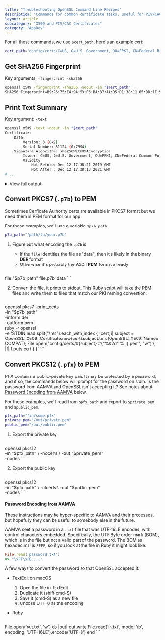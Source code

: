 ```yaml
---
title: "Troubleshooting OpenSSL Command Line Recipes"
description: "Commands for common certificate tasks, useful for PIV/CAC or AAMVA credentials"
layout: article
subcategory: "X509 and PIV/CAC Certificates"
category: "AppDev"
---
```


For all these commands, we use `$cert_path`, here's an example cert:

```bash
cert_path="config/certs/C=US, O=U.S. Government, OU=FPKI, CN=Federal Bridge CA G4.pem"
```

## Get SHA256 Fingerprint

Key arguments: `-fingerprint -sha256`

```bash
openssl x509 -fingerprint -sha256 -noout -in "$cert_path"
SHA256 Fingerprint=B9:76:75:E4:9A:53:F6:BA:37:AA:D5:D1:38:11:65:DD:1F:5D:9F:9C:DE:52:3C:38:28:B5:4D:B0:96:34:17:7F
```

## Print Text Summary

Key argument: `-text`

```bash
openssl x509 -text -noout -in "$cert_path"
Certificate:
    Data:
        Version: 3 (0x2)
        Serial Number: 31124 (0x7994)
    Signature Algorithm: sha256WithRSAEncryption
        Issuer: C=US, O=U.S. Government, OU=FPKI, CN=Federal Common Policy CA
        Validity
            Not Before: Dec 12 17:38:21 2019 GMT
            Not After : Dec 12 17:38:13 2021 GMT
# ...
```
<details>
  <summary>
    View full output
  </summary>
<pre><code>Certificate:
    Data:
        Version: 3 (0x2)
        Serial Number: 31124 (0x7994)
    Signature Algorithm: sha256WithRSAEncryption
        Issuer: C=US, O=U.S. Government, OU=FPKI, CN=Federal Common Policy CA
        Validity
            Not Before: Dec 12 17:38:21 2019 GMT
            Not After : Dec 12 17:38:13 2021 GMT
        Subject: C=US, O=U.S. Government, OU=FPKI, CN=Federal Bridge CA G4
        Subject Public Key Info:
            Public Key Algorithm: rsaEncryption
                Public-Key: (2048 bit)
                Modulus:
                    00:e5:27:14:58:00:81:01:40:68:61:89:4c:cd:31:
                    65:ab:55:44:af:c9:0e:0b:73:ee:a5:b6:af:8b:ea:
                    5f:b4:db:7c:0e:b1:af:95:15:d7:33:09:42:50:1d:
                    3f:6f:ef:98:14:5d:0f:91:42:91:4e:ce:fa:7c:c6:
                    9e:a3:cf:ba:c6:b5:28:fd:6a:fa:cf:c3:79:fd:73:
                    69:e1:92:0f:2c:1d:08:58:c9:f9:33:32:b5:cc:ab:
                    18:77:43:01:0b:84:c1:b0:64:75:10:64:c6:56:af:
                    c5:6b:d1:5c:31:f0:37:5d:84:6c:72:43:0a:72:bf:
                    b1:ae:b2:35:70:27:bf:6a:11:db:88:df:c7:e5:ea:
                    1c:5a:8e:ef:0b:ad:f3:7c:a0:11:5e:0e:15:a9:00:
                    ce:83:8a:9d:2f:63:ad:13:2b:6c:a6:56:84:6f:23:
                    cc:f2:dc:6c:b8:7e:33:a5:49:b9:e3:c0:da:5f:d2:
                    49:ce:c8:a5:d8:c5:80:9d:99:49:88:6d:e5:59:7d:
                    f2:0a:fa:93:71:89:dc:7d:ea:48:43:e8:5f:ea:e7:
                    0f:fb:42:72:39:d2:ca:e9:28:65:11:ce:19:09:80:
                    68:20:6f:64:9f:03:b7:72:61:53:69:b6:f9:74:d4:
                    1e:dd:c3:0d:df:d3:6b:eb:52:89:75:55:4c:27:fb:
                    7e:df
                Exponent: 65537 (0x10001)
        X509v3 extensions:
            X509v3 Basic Constraints: critical
                CA:TRUE
            Authority Information Access: 
                CA Issuers - URI:http://http.fpki.gov/fcpca/caCertsIssuedTofcpca.p7c

            X509v3 Policy Mappings: 
                2.16.840.1.101.3.2.1.3.6:2.16.840.1.101.3.2.1.3.3, 2.16.840.1.101.3.2.1.3.7:2.16.840.1.101.3.2.1.3.12, 2.16.840.1.101.3.2.1.3.16:2.16.840.1.101.3.2.1.3.4, 2.16.840.1.101.3.2.1.3.8:2.16.840.1.101.3.2.1.3.37, 2.16.840.1.101.3.2.1.3.36:2.16.840.1.101.3.2.1.3.38
            X509v3 Certificate Policies: 
                Policy: 2.16.840.1.101.3.2.1.3.6
                Policy: 2.16.840.1.101.3.2.1.3.7
                Policy: 2.16.840.1.101.3.2.1.3.8
                Policy: 2.16.840.1.101.3.2.1.3.13
                Policy: 2.16.840.1.101.3.2.1.3.16
                Policy: 2.16.840.1.101.3.2.1.3.1
                Policy: 2.16.840.1.101.3.2.1.3.2
                Policy: 2.16.840.1.101.3.2.1.3.14
                Policy: 2.16.840.1.101.3.2.1.3.15
                Policy: 2.16.840.1.101.3.2.1.3.17
                Policy: 2.16.840.1.101.3.2.1.3.18
                Policy: 2.16.840.1.101.3.2.1.3.19
                Policy: 2.16.840.1.101.3.2.1.3.20
                Policy: 2.16.840.1.101.3.2.1.3.36
                Policy: 2.16.840.1.101.3.2.1.3.39
                Policy: 2.16.840.1.101.3.2.1.3.40
                Policy: 2.16.840.1.101.3.2.1.3.41

            Subject Information Access: 
                CA Repository - URI:http://repo.fpki.gov/bridge/caCertsIssuedByfbcag4.p7c

            X509v3 Policy Constraints: critical
                Require Explicit Policy:0, Inhibit Policy Mapping:2
            X509v3 Inhibit Any Policy: critical
                0
            X509v3 Key Usage: critical
                Certificate Sign, CRL Sign
            X509v3 Authority Key Identifier: 
                keyid:AD:0C:7A:75:5C:E5:F3:98:C4:79:98:0E:AC:28:FD:97:F4:E7:02:FC

            X509v3 CRL Distribution Points: 

                Full Name:
                  URI:http://http.fpki.gov/fcpca/fcpca.crl

            X509v3 Subject Key Identifier: 
                79:F0:00:49:EB:7F:77:C2:5D:41:02:65:34:8A:90:23:9B:1E:07:6F
    Signature Algorithm: sha256WithRSAEncryption
         1b:bf:d1:54:a9:14:90:78:96:c4:73:63:79:ea:4b:95:75:87:
         b9:8f:97:e3:77:9a:f6:eb:cd:6e:35:d3:4b:2d:01:e4:8e:f7:
         21:ed:98:18:38:aa:41:a3:17:74:d0:6b:24:95:8b:0c:15:29:
         7b:99:e4:71:2c:3f:f3:05:f4:4f:70:42:ad:22:b0:02:70:bc:
         9d:9a:73:06:03:7d:aa:4d:36:ed:f8:58:2a:ed:a6:8e:12:5c:
         cd:cc:ca:e5:7a:cd:43:de:93:b2:2d:aa:66:95:c4:83:0f:b9:
         0a:72:dd:0a:3d:1d:46:df:2b:16:80:a3:34:e5:4d:4a:45:df:
         f3:a1:5d:07:3f:8d:7a:14:35:6f:cf:50:1f:8a:79:56:a2:6b:
         a2:38:67:36:61:21:8e:7c:1d:81:ee:f0:6e:75:64:b8:9d:a8:
         b8:bb:82:84:bb:ab:e1:84:4a:ae:68:7d:55:c7:ab:29:50:fb:
         c7:1f:50:8d:ec:87:5a:11:d7:ab:65:e7:04:e5:45:1e:e2:e4:
         28:67:a5:19:bf:58:62:8e:20:a2:b7:1a:1c:e6:0c:19:06:86:
         41:5d:f0:da:e0:d2:a7:97:bf:96:6e:1e:52:e7:91:21:da:a8:
         87:70:ec:05:bf:d8:e7:d1:8f:22:bc:ae:67:d9:a0:b8:3e:a5:
         69:88:fd:9a
</code></pre>
</details>

## Convert PKCS7 (`.p7b`) to PEM

Sometimes Cerficate Authority certs are available in PKCS7 format but we need them in PEM format for our app.

For these examples, we'll use a variable `$p7b_path`

```bash
p7b_path="/path/to/your.p7b"
```

1. Figure out what encoding the `.p7b` is

    - If the `file` identities the file as "data", then it's likely in the binary **DER** format
    - Otherwise it's probably the ASCII **PEM** format already

    ```bash
file "$p7b_path"
file.p7b: data
    ```

2. Convert the file, it prints to stdout. This Ruby script will take the PEM files and write them to files that match our PKI naming convention:

    ```bash
openssl pkcs7 -print_certs \
    -in "$p7b_path" \
    -inform der \
    -outform pem | \
    ruby -r openssl \
         -e 'STDIN.read.split("\n\n").each_with_index { |cert, i| subject = OpenSSL::X509::Certificate.new(cert).subject.to_s(OpenSSL::X509::Name::COMPAT); File.open("config/certs/#{subject} #{"%02d" % i}.pem", "w") { |f| f.puts cert } }'
    ```

## Convert PKCS12 (`.pfx`) to PEM

PFX contains a public-private key pair. It may be protected by a password, and if so, the commands
below will prompt for the password on stdin. Is the password from AAMVA and OpenSSL isn't accepting it?
See notes about [Password Encoding from AAMVA](#password-encoding-from-aamva) below.

For these examples, we'll read from `$pfx_path` and export to `$private_pem` and `$public_pem`.

```bash
pfx_path="/in/some.pfx"
private_pem="/out/private.pem"
public_pem="/out/public.pem"
```

1. Export the private key

    ```bash
openssl pkcs12 \
    -in "$pfx_path" \
    -nocerts \
    -out "$private_pem" \
    -nodes
    ```

2. Export the public key

    ```bash
openssl pkcs12 \
    -in "$pfx_path" \
    -clcerts \
    -out "$public_pem" \
    -nodes
    ```

#### Password Encoding from AAMVA

These instructions may be hyper-specific to AAMVA and their processes, but hopefully they can be
useful to somebody else in the future.

AAMVA sent a password in a `.txt` file that was UTF-16LE encoded, with control characters embedded.
Specifically, the UTF Byte order mark (BOM), which is in the file but not a valid part of the password.
The BOM as hexadecimal is `FEFF`, so if you look at the file in Ruby it might look like:

```ruby
File.read('password.txt')
=> "\xFF\xFE...."
```

A few ways to convert the password so that OpenSSL accepted it:

* TextEdit on macOS

    1. Open the file in TextEdit
    1. Duplicate it (shift-cmd-S)
    1. Save it (cmd-S) as a new file
    1. Choose UTF-8 as the encoding

* Ruby

    ```ruby
File.open('out.txt', 'w') do |out|
    out.write File.read('in.txt', mode: 'rb', encoding: 'UTF-16LE').encode('UTF-8')
end
    ```
